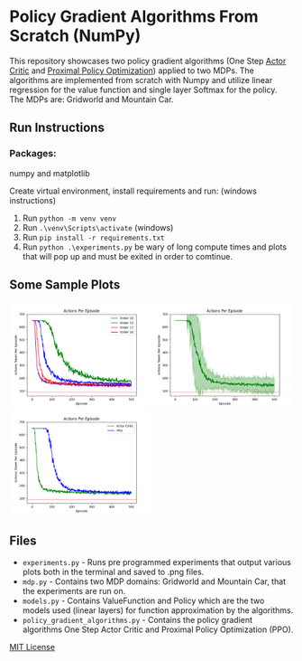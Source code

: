# Policy Gradient Algorithms From Scratch (NumPy)
This repository showcases two policy gradient algorithms (One Step [Actor Critic](https://proceedings.neurips.cc/paper/1999/file/6449f44a102fde848669bdd9eb6b76fa-Paper.pdf) and [Proximal Policy Optimization](https://arxiv.org/abs/1707.06347)) applied to two MDPs. The algorithms are implemented from scratch with Numpy and utilize linear regression for the value function and single layer Softmax for the policy. The MDPs are: Gridworld and Mountain Car.



## Run Instructions
### Packages:
numpy and matplotlib

Create virtual environment, install requirements and run:
(windows instructions)
1. Run `python -m venv venv`
1. Run `.\venv\Scripts\activate` (windows)
1. Run `pip install -r requirements.txt`
1. Run `python .\experiments.py`
be wary of long compute times and plots that will pop up and must be exited in order to comtinue.

## Some Sample Plots
<p float="left">
    <img src="./plots/g2%20aoe%20plt=4%20mountain_car%20alg=ac%20O=many%20v_alpha=0.0001_%20p_alpha=0.001.png" width="250">
    <img src="./plots/g6%20aoe%20plt=1%20mountain_car%20alg=ac%20O=20%20v_alpha=0.001_%20p_alpha=0.01.png" width="250">
    <img src="./plots/g7%20aoe%20plt=2%20mountain_car%20alg=both%20O=many%20v_alpha=x_%20p_alpha=x.png" width="250">
</p>

## Files
* `experiments.py` - Runs pre programmed experiments that output various plots both in the terminal and saved to .png files.
* `mdp.py` - Contains two MDP domains: Gridworld and Mountain Car, that the experiments are run on.
* `models.py` - Contains ValueFunction and Policy which are the two models used (linear layers) for function approximation by the algorithms.
* `policy_gradient_algorithms.py` - Contains the policy gradient algorithms One Step Actor Critic and Proximal Policy Optimization (PPO).

[MIT License](/license)
